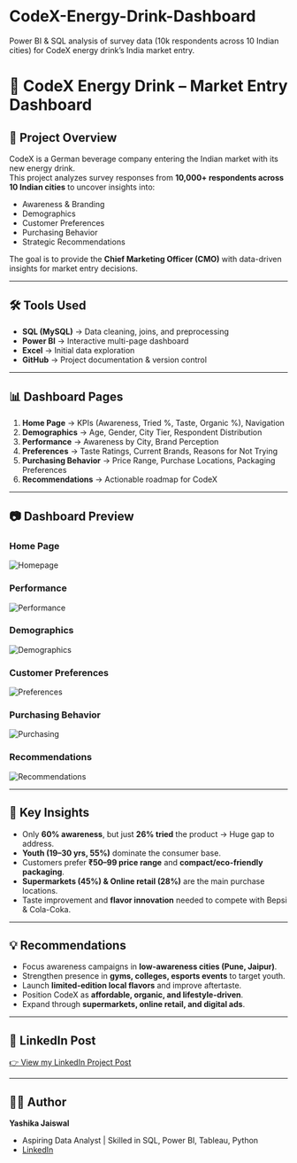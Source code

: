 # CodeX-Energy-Drink-Dashboard
Power BI &amp; SQL analysis of survey data (10k respondents across 10 Indian cities) for CodeX energy drink’s India market entry.
# 🚀 CodeX Energy Drink – Market Entry Dashboard

## 📌 Project Overview
CodeX is a German beverage company entering the Indian market with its new energy drink.  
This project analyzes survey responses from **10,000+ respondents across 10 Indian cities** to uncover insights into:
- Awareness & Branding
- Demographics
- Customer Preferences
- Purchasing Behavior
- Strategic Recommendations

The goal is to provide the **Chief Marketing Officer (CMO)** with data-driven insights for market entry decisions.

---

## 🛠 Tools Used
- **SQL (MySQL)** → Data cleaning, joins, and preprocessing  
- **Power BI** → Interactive multi-page dashboard  
- **Excel** → Initial data exploration  
- **GitHub** → Project documentation & version control  

---

## 📊 Dashboard Pages
1. **Home Page** → KPIs (Awareness, Tried %, Taste, Organic %), Navigation  
2. **Demographics** → Age, Gender, City Tier, Respondent Distribution  
3. **Performance** → Awareness by City, Brand Perception  
4. **Preferences** → Taste Ratings, Current Brands, Reasons for Not Trying  
5. **Purchasing Behavior** → Price Range, Purchase Locations, Packaging Preferences  
6. **Recommendations** → Actionable roadmap for CodeX  

---

## 📷 Dashboard Preview
### Home Page
![Homepage](https://github.com/user-attachments/assets/ae52fa91-1ba4-405d-9ef0-41bcd26a117f)

### Performance
![Performance](https://github.com/user-attachments/assets/97693c14-3967-4347-ac97-443142681a20)

### Demographics
![Demographics](https://github.com/user-attachments/assets/3cdeeae1-856e-42b4-bd2d-7472a7b49d29)

### Customer Preferences
![Preferences](https://github.com/user-attachments/assets/24af916f-633d-4afd-b395-29f73dccd080)

### Purchasing Behavior
![Purchasing](https://github.com/user-attachments/assets/f0c1ee83-e3a2-4941-8e6e-f8bd423279da)

### Recommendations
![Recommendations](https://github.com/user-attachments/assets/dbf44ec8-2fa5-4e18-9ffa-9375312abd34)

---

## 📌 Key Insights
- Only **60% awareness**, but just **26% tried** the product → Huge gap to address.  
- **Youth (19–30 yrs, 55%)** dominate the consumer base.  
- Customers prefer **₹50–99 price range** and **compact/eco-friendly packaging**.  
- **Supermarkets (45%) & Online retail (28%)** are the main purchase locations.  
- Taste improvement and **flavor innovation** needed to compete with Bepsi & Cola-Coka.  

---

## 💡 Recommendations
- Focus awareness campaigns in **low-awareness cities (Pune, Jaipur)**.  
- Strengthen presence in **gyms, colleges, esports events** to target youth.  
- Launch **limited-edition local flavors** and improve aftertaste.  
- Position CodeX as **affordable, organic, and lifestyle-driven**.  
- Expand through **supermarkets, online retail, and digital ads**.  

---


## 🔗 LinkedIn Post
[👉 View my LinkedIn Project Post](your-linkedin-post-url-here)

---

## 👩‍💻 Author
**Yashika Jaiswal**  
- Aspiring Data Analyst | Skilled in SQL, Power BI, Tableau, Python  
- [LinkedIn](https://www.linkedin.com/in/yashika-jaiswal-486288249/)
